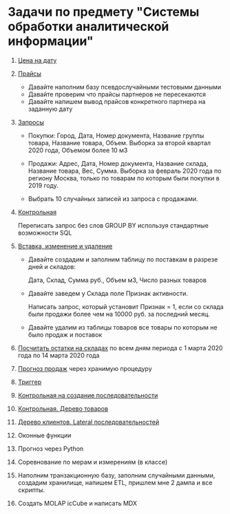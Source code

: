 # Задачи по предмету "Системы обработки аналитической информации"

1. [Цена  на дату](https://github.com/kirainluck/SQL-tasks/wiki/Цена-на-дату)

2. [Прайсы](https://github.com/kirainluck/SQL-tasks/wiki/Прайсы)

   * Давайте наполним базу псевдослучайными тестовыми данными
   * Давайте проверим что прайсы партнеров не пересекаются
   * Давайте напишем вывод прайсов конкретного партнера на заданную дату

3. [Запросы](https://github.com/kirainluck/SQL-tasks/wiki/Запросы)

    * Покупки: Город, Дата, Номер документа, Название группы товара, Название товара, Объем. Выборка за второй квартал 2020 года, Объемом более 10 м3

    * Продажи: Адрес, Дата, Номер документа, Название склада, Название товара, Вес, Сумма. Выборка за февраль 2020 года по региону Москва, только по товарам по которым были покупки в 2019 году.

    * Выбрать 10 случайных записей из запроса с продажами.

4. [Контрольная](https://github.com/kirainluck/SQL-tasks/wiki/Контрольная-group-by)

      Переписать запрос без слов GROUP BY используя стандартные возможности SQL

5. [Вставка, изменение и удаление](https://github.com/kirainluck/SQL-tasks/wiki/Вставка,-изменение-и-удаление)

      * Давайте создадим и заполним таблицу по поставкам в разрезе дней и складов: 

        Дата, Склад, Сумма руб., Объем м3, Число разных товаров

      * Давайте заведем у Склада поле Признак активности.

        Написать запрос, который установит Признак = 1, если со склада были продажи более чем на 10000 руб. за последний месяц.

      * Давайте удалим из таблицы товаров все товары по которым не было продаж и поставок

6. [Посчитать остатки на складах](https://github.com/kirainluck/SQL-tasks/wiki/Посчитать-остатки-на-складах) по всем дням периода с 1 марта 2020 года по 14 марта 2020 года

7. [Прогноз продаж](https://github.com/kirainluck/SQL-tasks/wiki/Прогноз-продаж) через хранимую процедуру

8. [Триггер](https://github.com/kirainluck/SQL-tasks/wiki/Триггер)

9. [Контрольная на создание последовательности](https://github.com/kirainluck/SQL-tasks/wiki/Контрольная-на-создание-последовательности)

10. [Контрольная. Дерево товаров](https://github.com/kirainluck/SQL-tasks/wiki/Контрольная-дерево-товаров)

11. [Дерево клиентов. Lateral последовательностей](https://github.com/kirainluck/SQL-tasks/wiki/Дерево-клиентов-lateral-последовательностей)

12. Оконные функции

13. Прогноз через Python

14. Соревнование по мерам и измерениям (в классе)

15. Наполним транзакционную базу, заполним случайными данными, создадим хранилище, напишем ETL, пришлем мне 2 дампа и все скрипты.

16. Создать MOLAP icCube и написать MDX
